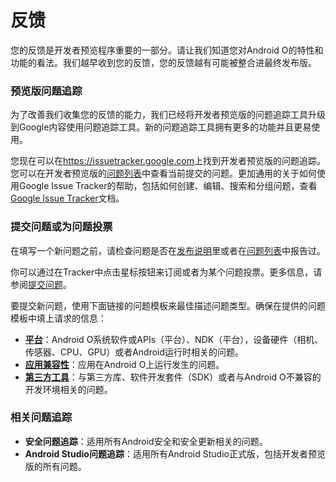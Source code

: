 # 反馈
您的反馈是开发者预览程序重要的一部分。请让我们知道您对Android O的特性和功能的看法。我们越早收到您的反馈，您的反馈越有可能被整合进最终发布版。

### 预览版问题追踪
为了改善我们收集您的反馈的能力，我们已经将开发者预览版的问题追踪工具升级到Google内容使用问题追踪工具。新的问题追踪工具拥有更多的功能并且更易使用。

您现在可以在<https://issuetracker.google.com>上找到开发者预览版的问题追踪。您可以在开发者预览版的[问题列表](https://issuetracker.google.com/issues?q=componentid:190602%20status:open&s=modified_time:desc)中查看当前提交的问题。更加通用的关于如何使用Google Issue Tracker的帮助，包括如何创建、编辑、搜索和分组问题，查看[Google Issue Tracker](https://developers.google.cn/issue-tracker/)文档。

### 提交问题或为问题投票
在填写一个新问题之前，请检查问题是否在[发布说明](https://developer.android.google.cn/preview/release-notes.html)里或者在[问题列表](https://issuetracker.google.com/issues?q=componentid:190602%20status:open&s=modified_time:desc)中报告过。

你可以通过在Tracker中点击星标按钮来订阅或者为某个问题投票。更多信息，请参阅[提交问题](https://developers.google.cn/issue-tracker/guides/subscribe#starring_an_issue)。

要提交新问题，使用下面链接的问题模板来最佳描述问题类型。确保在提供的问题模板中填上请求的信息：
* **[平台](https://issuetracker.google.com/issues/new?component=190602&template=809005)**：Android O系统软件或APIs（平台）、NDK（平台），设备硬件（相机、传感器、CPU、GPU）或者Android运行时相关的问题。
* **[应用兼容性](https://issuetracker.google.com/issues/new?component=190602&template=808305)**：应用在Android O上运行发生的问题。
* **[第三方工具](https://issuetracker.google.com/issues/new?component=190602&template=809305)**：与第三方库、软件开发套件（SDK）或者与Android O不兼容的开发环境相关的问题。

### 相关问题追踪
* **安全问题追踪**：适用所有Android安全和安全更新相关的问题。
* **Android Studio问题追踪**：适用所有Android Studio正式版，包括开发者预览版的所有问题。
